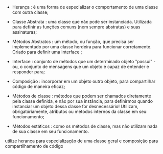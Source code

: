 - Herança : é uma forma de especializar o comportamento de uma classe com outra classe;

- Classe Abstrata : uma classe que não pode ser instanciada. Utilizada para definir as funções comuns (nem sempre abstratas) e suas assinaturas;

- Métodos Abstratos : um método, ou função, que precisa ser implementado por uma classe herdeira para funcionar corretamente. Criado para definir uma Interface ;

- Interface : conjunto de métodos que um determinado objeto "possui" - ou, o conjunto de mensagens que um objeto é capaz de entender e responder para;

- Composição : incorporar em um objeto outro objeto, para compartilhar código de maneira eficaz;

- Métodos de classe : métodos que podem ser chamados diretamente pela classe definida, e não por sua instância, para definirmos quando instanciar um objeto dessa classe for desnecessário! Utilizam, obrigatóriamente, atributos ou métodos internos da classe em seu funcionamento;

- Métodos estáticos : como os métodos de classe, mas não utilizam nada de sua classe em seu funcionamento.

utilize herança para especialização de uma classe geral e composição para compartilhamento de código
